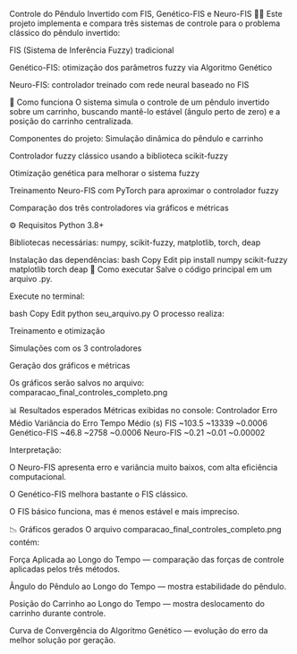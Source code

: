 Controle do Pêndulo Invertido com FIS, Genético-FIS e Neuro-FIS 🤖🎯
Este projeto implementa e compara três sistemas de controle para o problema clássico do pêndulo invertido:

FIS (Sistema de Inferência Fuzzy) tradicional

Genético-FIS: otimização dos parâmetros fuzzy via Algoritmo Genético

Neuro-FIS: controlador treinado com rede neural baseado no FIS

🚀 Como funciona
O sistema simula o controle de um pêndulo invertido sobre um carrinho, buscando mantê-lo estável (ângulo perto de zero) e a posição do carrinho centralizada.

Componentes do projeto:
Simulação dinâmica do pêndulo e carrinho

Controlador fuzzy clássico usando a biblioteca scikit-fuzzy

Otimização genética para melhorar o sistema fuzzy

Treinamento Neuro-FIS com PyTorch para aproximar o controlador fuzzy

Comparação dos três controladores via gráficos e métricas

⚙️ Requisitos
Python 3.8+

Bibliotecas necessárias:
numpy, scikit-fuzzy, matplotlib, torch, deap

Instalação das dependências:
bash
Copy
Edit
pip install numpy scikit-fuzzy matplotlib torch deap
📄 Como executar
Salve o código principal em um arquivo .py.

Execute no terminal:

bash
Copy
Edit
python seu_arquivo.py
O processo realiza:

Treinamento e otimização

Simulações com os 3 controladores

Geração dos gráficos e métricas

Os gráficos serão salvos no arquivo:
comparacao_final_controles_completo.png

📊 Resultados esperados
Métricas exibidas no console:
Controlador	Erro Médio	Variância do Erro	Tempo Médio (s)
FIS	~103.5	~13339	~0.0006
Genético-FIS	~46.8	~2758	~0.0006
Neuro-FIS	~0.21	~0.01	~0.00002

Interpretação:

O Neuro-FIS apresenta erro e variância muito baixos, com alta eficiência computacional.

O Genético-FIS melhora bastante o FIS clássico.

O FIS básico funciona, mas é menos estável e mais impreciso.

📉 Gráficos gerados
O arquivo comparacao_final_controles_completo.png contém:

Força Aplicada ao Longo do Tempo — comparação das forças de controle aplicadas pelos três métodos.

Ângulo do Pêndulo ao Longo do Tempo — mostra estabilidade do pêndulo.

Posição do Carrinho ao Longo do Tempo — mostra deslocamento do carrinho durante controle.

Curva de Convergência do Algoritmo Genético — evolução do erro da melhor solução por geração.
